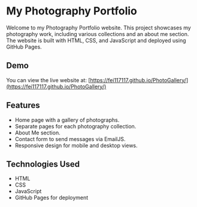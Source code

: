 # My Photography Portfolio

Welcome to my Photography Portfolio website. This project showcases my photography work, including various collections and an about me section. The website is built with HTML, CSS, and JavaScript and deployed using GitHub Pages.

## Demo

You can view the live website at: [https://fei117117.github.io/PhotoGallery/](https://fei117117.github.io/PhotoGallery/)

## Features

- Home page with a gallery of photographs.
- Separate pages for each photography collection.
- About Me section.
- Contact form to send messages via EmailJS.
- Responsive design for mobile and desktop views.

## Technologies Used

- HTML
- CSS 
- JavaScript
- GitHub Pages for deployment
